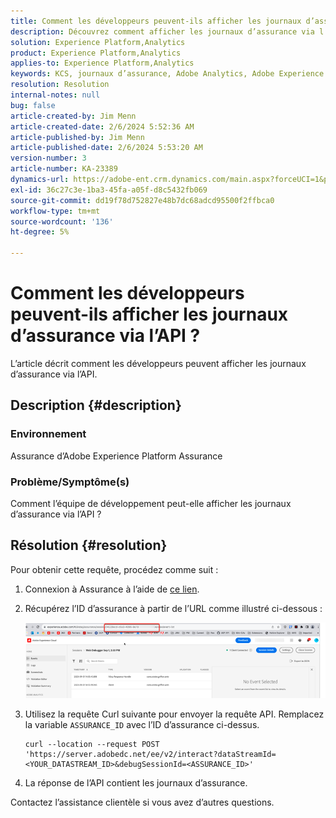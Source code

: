 ```yaml
---
title: Comment les développeurs peuvent-ils afficher les journaux d’assurance via l’API ?
description: Découvrez comment afficher les journaux d’assurance via l’API. Envoyez une demande d’API et remplacez l’ID d’assurance comme décrit.
solution: Experience Platform,Analytics
product: Experience Platform,Analytics
applies-to: Experience Platform,Analytics
keywords: KCS, journaux d’assurance, Adobe Analytics, Adobe Experience Platform
resolution: Resolution
internal-notes: null
bug: false
article-created-by: Jim Menn
article-created-date: 2/6/2024 5:52:36 AM
article-published-by: Jim Menn
article-published-date: 2/6/2024 5:53:20 AM
version-number: 3
article-number: KA-23389
dynamics-url: https://adobe-ent.crm.dynamics.com/main.aspx?forceUCI=1&pagetype=entityrecord&etn=knowledgearticle&id=433543e7-b3c4-ee11-9079-6045bd006268
exl-id: 36c27c3e-1ba3-45fa-a05f-d8c5432fb069
source-git-commit: dd19f78d752827e48b7dc68adcd95500f2ffbca0
workflow-type: tm+mt
source-wordcount: '136'
ht-degree: 5%

---
```


# Comment les développeurs peuvent-ils afficher les journaux d’assurance via l’API ?


L’article décrit comment les développeurs peuvent afficher les journaux d’assurance via l’API.

## Description {#description}


### Environnement

Assurance d’Adobe Experience Platform Assurance

### Problème/Symptôme(s)

Comment l’équipe de développement peut-elle afficher les journaux d’assurance via l’API ?


## Résolution {#resolution}


Pour obtenir cette requête, procédez comme suit :

1. Connexion à Assurance à l’aide de [ce lien](https://experience.adobe.com/assurance).
2. Récupérez l’ID d’assurance à partir de l’URL comme illustré ci-dessous :

   ![](assets/41e62e4b-3ba0-ee11-be37-6045bd006239.png)
3. Utilisez la requête Curl suivante pour envoyer la requête API. Remplacez la variable `ASSURANCE_ID` avec l’ID d’assurance ci-dessus.<br>


   ```
   curl --location --request POST 'https://server.adobedc.net/ee/v2/interact?dataStreamId= <YOUR_DATASTREAM_ID>&debugSessionId=<ASSURANCE_ID>'
   ```


4. La réponse de l’API contient les journaux d’assurance.


Contactez l’assistance clientèle si vous avez d’autres questions.
